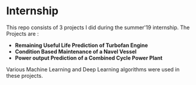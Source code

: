 # Internship
This repo consists of 3 projects I did during the summer'19 internship.
The Projects are :
  * **Remaining Useful Life Prediction of Turbofan Engine**
  * **Condition Based Maintenance of a Navel Vessel**
  * **Power output Prediction of a Combined Cycle Power Plant**
 
Various Machine Learning and Deep Learning algorithms were used in these projects.
